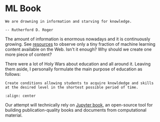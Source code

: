 # ML Book

```{epigraph}
We are drowning in information and starving for knowledge.

-- Rutherford D. Roger
```

The amount of information is enormous nowadays and it is continuously growing. See [resources](./resources.md) to observe only a tiny fraction of machine learning content available on the Web. Isn't it enough? Why should we create one more piece of content?

There were a lot of Holy Wars about education and all around it. Leaving them aside, I personally formulate the main purpose of education as follows:

```{admonition} The Fundamental Goal of Education
Create conditions allowing students to acquire knowldedge and skills at the desired level in the shortest possible period of time.
```

```{figure} https://slideplayer.com/7520891/24/images/slide_1.jpg
:align: center
```

Our attempt will technically rely on [Jupyter book](https://jupyterbook.org/en/stable/intro.html), an open-source tool for building publication-quality books and documents from computational material.

